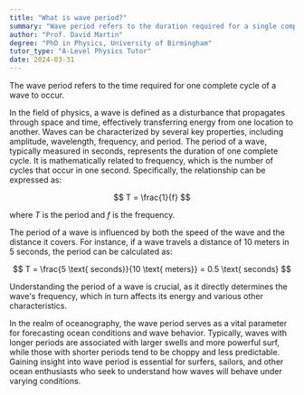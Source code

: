 ```yaml
---
title: "What is wave period?"
summary: "Wave period refers to the duration required for a single complete wave cycle to take place."
author: "Prof. David Martin"
degree: "PhD in Physics, University of Birmingham"
tutor_type: "A-Level Physics Tutor"
date: 2024-03-31
---
```


The wave period refers to the time required for one complete cycle of a wave to occur.

In the field of physics, a wave is defined as a disturbance that propagates through space and time, effectively transferring energy from one location to another. Waves can be characterized by several key properties, including amplitude, wavelength, frequency, and period. The period of a wave, typically measured in seconds, represents the duration of one complete cycle. It is mathematically related to frequency, which is the number of cycles that occur in one second. Specifically, the relationship can be expressed as:

$$
T = \frac{1}{f}
$$

where $T$ is the period and $f$ is the frequency.

The period of a wave is influenced by both the speed of the wave and the distance it covers. For instance, if a wave travels a distance of $10$ meters in $5$ seconds, the period can be calculated as:

$$
T = \frac{5 \text{ seconds}}{10 \text{ meters}} = 0.5 \text{ seconds}
$$

Understanding the period of a wave is crucial, as it directly determines the wave's frequency, which in turn affects its energy and various other characteristics.

In the realm of oceanography, the wave period serves as a vital parameter for forecasting ocean conditions and wave behavior. Typically, waves with longer periods are associated with larger swells and more powerful surf, while those with shorter periods tend to be choppy and less predictable. Gaining insight into wave period is essential for surfers, sailors, and other ocean enthusiasts who seek to understand how waves will behave under varying conditions.
    